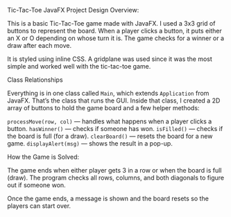 Tic-Tac-Toe JavaFX Project
Design Overview:

This is a basic Tic-Tac-Toe game made with JavaFX. I used a 3x3 grid of buttons to represent the board. When a player clicks a button, it puts either an X or O depending on whose turn it is. The game checks for a winner or a draw after each move.

It is styled using inline CSS. A gridplane was used since it was the most simple and worked well with the tic-tac-toe game.

Class Relationships

Everything is in one class called `Main`, which extends `Application` from JavaFX. That’s the class that runs the GUI. Inside that class, I created a 2D array of buttons to hold the game board and a few helper methods:

 `processMove(row, col)` — handles what happens when a player clicks a button.
 `hasWinner()` — checks if someone has won.
 `isFilled()` — checks if the board is full (for a draw).
 `clearBoard()` — resets the board for a new game.
 `displayAlert(msg)` — shows the result in a pop-up.

How the Game is Solved:

The game ends when either player gets 3 in a row or when the board is full (draw). The program checks all rows, columns, and both diagonals to figure out if someone won.

Once the game ends, a message is shown and the board resets so the players can start over.

